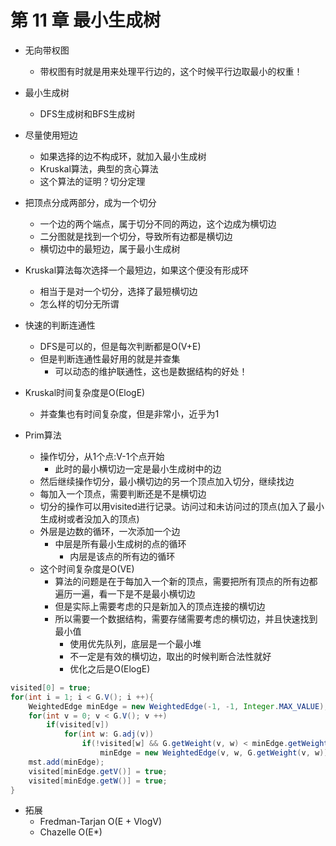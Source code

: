 # 第 11 章 最小生成树

- 无向带权图
  - 带权图有时就是用来处理平行边的，这个时候平行边取最小的权重！

- 最小生成树
  - DFS生成树和BFS生成树

- 尽量使用短边
  - 如果选择的边不构成环，就加入最小生成树
  - Kruskal算法，典型的贪心算法
  - 这个算法的证明？切分定理

- 把顶点分成两部分，成为一个切分
  - 一个边的两个端点，属于切分不同的两边，这个边成为横切边
  - 二分图就是找到一个切分，导致所有边都是横切边
  - 横切边中的最短边，属于最小生成树

- Kruskal算法每次选择一个最短边，如果这个便没有形成环
  - 相当于是对一个切分，选择了最短横切边
  - 怎么样的切分无所谓

- 快速的判断连通性
  - DFS是可以的，但是每次判断都是O(V+E)
  - 但是判断连通性最好用的就是并查集
    - 可以动态的维护联通性，这也是数据结构的好处！

- Kruskal时间复杂度是O(ElogE)
  - 并查集也有时间复杂度，但是非常小，近乎为1

- Prim算法
  - 操作切分，从1个点:V-1个点开始
    - 此时的最小横切边一定是最小生成树中的边
  - 然后继续操作切分，最小横切边的另一个顶点加入切分，继续找边
  - 每加入一个顶点，需要判断还是不是横切边
  - 切分的操作可以用visited进行记录。访问过和未访问过的顶点(加入了最小生成树或者没加入的顶点)
  - 外层是边数的循环，一次添加一个边
    - 中层是所有最小生成树的点的循环
      - 内层是该点的所有边的循环
  - 这个时间复杂度是O(VE)
    - 算法的问题是在于每加入一个新的顶点，需要把所有顶点的所有边都遍历一遍，看一下是不是最小横切边
    - 但是实际上需要考虑的只是新加入的顶点连接的横切边
    - 所以需要一个数据结构，需要存储需要考虑的横切边，并且快速找到最小值
      - 使用优先队列，底层是一个最小堆
      - 不一定是有效的横切边，取出的时候判断合法性就好
      - 优化之后是O(ElogE)
```java
visited[0] = true;
for(int i = 1; i < G.V(); i ++){
    WeightedEdge minEdge = new WeightedEdge(-1, -1, Integer.MAX_VALUE);
    for(int v = 0; v < G.V(); v ++)
        if(visited[v])
            for(int w: G.adj(v))
                if(!visited[w] && G.getWeight(v, w) < minEdge.getWeight())
                    minEdge = new WeightedEdge(v, w, G.getWeight(v, w));
    mst.add(minEdge);
    visited[minEdge.getV()] = true;
    visited[minEdge.getW()] = true;
}
```

- 拓展
  - Fredman-Tarjan O(E + VlogV)
  - Chazelle O(E\*)